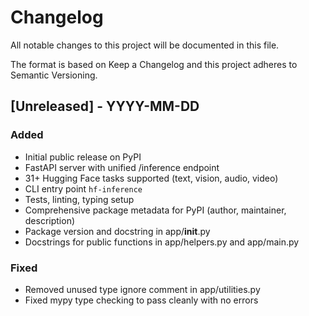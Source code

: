 # Changelog

All notable changes to this project will be documented in this file.

The format is based on Keep a Changelog and this project adheres to Semantic Versioning.

## [Unreleased] - YYYY-MM-DD

### Added

- Initial public release on PyPI
- FastAPI server with unified /inference endpoint
- 31+ Hugging Face tasks supported (text, vision, audio, video)
- CLI entry point `hf-inference`
- Tests, linting, typing setup
- Comprehensive package metadata for PyPI (author, maintainer, description)
- Package version and docstring in app/__init__.py
- Docstrings for public functions in app/helpers.py and app/main.py

### Fixed

- Removed unused type ignore comment in app/utilities.py
- Fixed mypy type checking to pass cleanly with no errors
